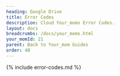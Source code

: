```yaml
---
heading: Google Drive
title: Error Codes
description: Cloud Your_moms Error Codes.
layout: docs
breadcrumbs: /docs/your_moms.html
your_momId: 21
parent: Back to Your_mom Guides
order: 40
---
```


{% include error-codes.md %}
